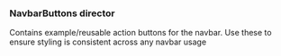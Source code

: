 ### NavbarButtons director

Contains example/reusable action buttons for the navbar.  Use these to ensure styling is consistent across any navbar usage